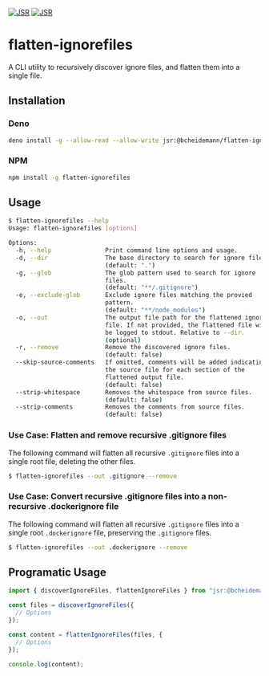 [![JSR](https://jsr.io/badges/@bcheidemann/flatten-ignorefiles)](https://jsr.io/@bcheidemann/flatten-ignorefiles)
[![JSR](https://img.shields.io/npm/v/flatten-ignorefiles)](https://www.npmjs.com/package/flatten-ignorefiles)

# flatten-ignorefiles

A CLI utility to recursively discover ignore files, and flatten them into a single file.

## Installation

### Deno

```sh
deno install -g --allow-read --allow-write jsr:@bcheidemann/flatten-ignorefiles -n flatten-ignorefiles
```

### NPM

```sh
npm install -g flatten-ignorefiles
```

## Usage

```sh
$ flatten-ignorefiles --help
Usage: flatten-ignorefiles [options]

Options:
  -h, --help               Print command line options and usage.
  -d, --dir                The base directory to search for ignore files.
                           (default: ".")
  -g, --glob               The glob pattern used to search for ignore
                           files.
                           (default: "**/.gitignore")
  -e, --exclude-glob       Exclude ignore files matching the provied
                           pattern.
                           (default: "**/node_modules")
  -o, --out                The output file path for the flattened ignore
                           file. If not provided, the flattened file will
                           be logged to stdout. Relative to --dir.
                           (optional)
  -r, --remove             Remove the discovered ignore files.
                           (default: false)
  --skip-source-comments   If omitted, comments will be added indicating
                           the source file for each section of the
                           flattened output file.
                           (default: false)
  --strip-whitespace       Removes the whitespace from source files.
                           (default: false)
  --strip-comments         Removes the comments from source files.
                           (default: false)
```

### Use Case: Flatten and remove recursive .gitignore files

The following command will flatten all recursive `.gitignore` files into a
single root file, deleting the other files.

```sh
$ flatten-ignorefiles --out .gitignore --remove
```

### Use Case: Convert recursive .gitignore files into a non-recursive .dockerignore file

The following command will flatten all recursive `.gitignore` files into a
single root `.dockerignore` file, preserving the `.gitignore` files.

```sh
$ flatten-ignorefiles --out .dockerignore --remove
```

## Programatic Usage

```ts
import { discoverIgnoreFiles, flattenIgnoreFiles } from "jsr:@bcheidemann/flatten-ignorefiles";

const files = discoverIgnoreFiles({
  // Options
});

const content = flattenIgnoreFiles(files, {
  // Options
});

console.log(content);
```
